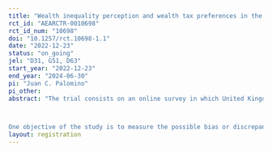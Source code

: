 ```yaml
---
title: "Wealth inequality perception and wealth tax preferences in the UK"
rct_id: "AEARCTR-0010698"
rct_id_num: "10698"
doi: "10.1257/rct.10698-1.1"
date: "2022-12-23"
status: "on_going"
jel: "D31, G51, D63"
start_year: "2022-12-23"
end_year: "2024-06-30"
pi: "Juan C. Palomino"
pi_other:
abstract: "The trial consists on an online survey in which United Kingdom respondents from a representative sample are asked questions about their perception of wealth inequality in the UK. Then, some of them are randomly provided with some factual information about the current estimated values of wealth inequality in the UK. After that, both control and treated group respond to questions about their preferences for wealth taxation and about different possible schemes for such wealth taxation. 

One objective of the study is to measure the possible bias or discrepancy in people's perception of wealth inequality; then, a second question we are interested in is  whether people who are informed (treated group) about the current actual levels of wealth inequality correct that bias; finally, the main goal of the study will be to measure how that perception correction affects preferences for wealth taxation in general and/or for different types of wealth taxation schemes."
layout: registration
---
```


